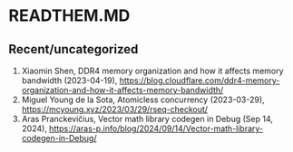 # READTHEM.MD
## Recent/uncategorized

1. Xiaomin Shen, DDR4 memory organization and how it affects memory bandwidth (2023-04-19), https://blog.cloudflare.com/ddr4-memory-organization-and-how-it-affects-memory-bandwidth/
2. Miguel Young de la Sota, Atomicless concurrency (2023-03-29), https://mcyoung.xyz/2023/03/29/rseq-checkout/
3. Aras Pranckevičius, Vector math library codegen in Debug (Sep 14, 2024), https://aras-p.info/blog/2024/09/14/Vector-math-library-codegen-in-Debug/
